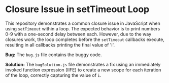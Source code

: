 # Closure Issue in setTimeout Loop
This repository demonstrates a common closure issue in JavaScript when using `setTimeout` within a loop.  The expected behavior is to print numbers 0-9 with a one-second delay between each. However, due to the way closures work, the loop completes before the `setTimeout` callbacks execute, resulting in all callbacks printing the final value of 'i'.

**Bug:** The `bug.js` file contains the buggy code.

**Solution:** The `bugSolution.js` file demonstrates a fix using an immediately invoked function expression (IIFE) to create a new scope for each iteration of the loop, correctly capturing the value of `i`.